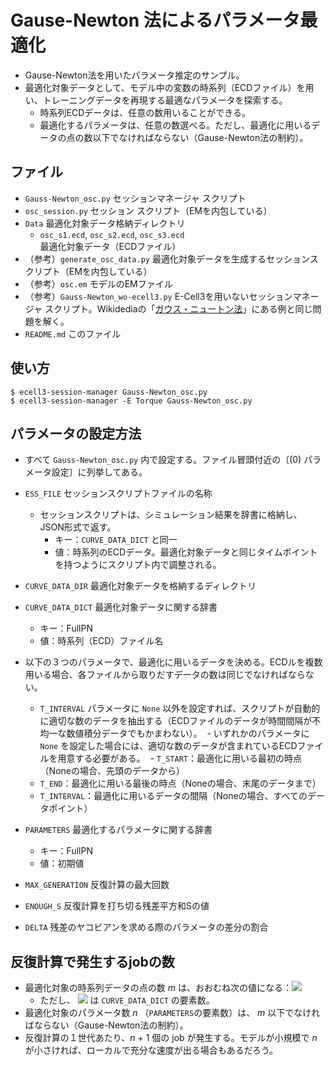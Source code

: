 Gause-Newton 法によるパラメータ最適化
==================================

- Gause-Newton法を用いたパラメータ推定のサンプル。
- 最適化対象データとして、モデル中の変数の時系列（ECDファイル）を用い、トレーニングデータを再現する最適なパラメータを探索する。
  - 時系列ECDデータは、任意の数用いることができる。
  - 最適化するパラメータは、任意の数選べる。ただし、最適化に用いるデータの点の数以下でなければならない（Gause-Newton法の制約）。

ファイル
--------
- `Gauss-Newton_osc.py`  セッションマネージャ スクリプト
- `osc_session.py`  セッション スクリプト（EMを内包している）
- `Data`  最適化対象データ格納ディレクトリ
  - `osc_s1.ecd`, `osc_s2.ecd`, `osc_s3.ecd`  最適化対象データ（ECDファイル）
- （参考）`generate_osc_data.py`  最適化対象データを生成するセッションスクリプト（EMを内包している）
- （参考）`osc.em`  モデルのEMファイル
- （参考）`Gauss-Newton_wo-ecell3.py`  E-Cell3を用いないセッションマネージャ スクリプト。Wikidediaの「[ガウス・ニュートン法](https://ja.wikipedia.org/wiki/ガウス・ニュートン法)」にある例と同じ問題を解く。
- `README.md`  このファイル


使い方
--------
```
$ ecell3-session-manager Gauss-Newton_osc.py
$ ecell3-session-manager -E Torque Gauss-Newton_osc.py
```


パラメータの設定方法
------------------
- すべて `Gauss-Newton_osc.py` 内で設定する。ファイル冒頭付近の〔(0) パラメータ設定〕に列挙してある。

- `ESS_FILE`  セッションスクリプトファイルの名称
  - セッションスクリプトは、シミュレーション結果を辞書に格納し、JSON形式で返す。
    - キー：`CURVE_DATA_DICT` と同一
    - 値：時系列のECDデータ。最適化対象データと同じタイムポイントを持つようにスクリプト内で調整される。

- `CURVE_DATA_DIR`  最適化対象データを格納するディレクトリ
- `CURVE_DATA_DICT`  最適化対象データに関する辞書
  - キー：FullPN
  - 値：時系列（ECD）ファイル名

- 以下の３つのパラメータで、最適化に用いるデータを決める。ECDルを複数用いる場合、各ファイルから取りだすデータの数は同じでなければならない。
  - `T_INTERVAL` パラメータに `None` 以外を設定すれば、スクリプトが自動的に適切な数のデータを抽出する（ECDファイルのデータが時間間隔が不均一な数値積分データでもかまわない）。
  - いずれかのパラメータに `None` を設定した場合には、適切な数のデータが含まれているECDファイルを用意する必要がある。
  - `T_START`：最適化に用いる最初の時点（Noneの場合、先頭のデータから）
  - `T_END`：最適化に用いる最後の時点（Noneの場合、末尾のデータまで）
  - `T_INTERVAL`：最適化に用いるデータの間隔（Noneの場合、すべてのデータポイント）

- `PARAMETERS`  最適化するパラメータに関する辞書
  - キー：FullPN
  - 値：初期値

- `MAX_GENERATION`  反復計算の最大回数
- `ENOUGH_S`  反復計算を打ち切る残差平方和Sの値
- `DELTA`  残差のヤコビアンを求める際のパラメータの差分の割合


反復計算で発生するjobの数
-----------------------
- 最適化対象の時系列データの点の数 _m_ は、おおむね次の値になる：<img src="https://latex.codecogs.com/gif.latex?m={N}_\mathtt{CURVE\_DATA\_DICT}\times\frac{\mathtt{T\_END}-\mathtt{T\_START}}{\mathtt{T\_INTERVAL}}" />
  - ただし、 <img src="https://latex.codecogs.com/gif.latex?m={N}_\mathtt{CURVE\_DATA\_DICT}" /> は `CURVE_DATA_DICT` の要素数。
- 最適化対象のパラメータ数 _n_ （`PARAMETERS`の要素数）は、 _m_ 以下でなければならない（Gause-Newton法の制約）。
- 反復計算の１世代あたり、_n_ + 1 個の job が発生する。モデルが小規模で _n_ が小さければ、ローカルで充分な速度が出る場合もあるだろう。
